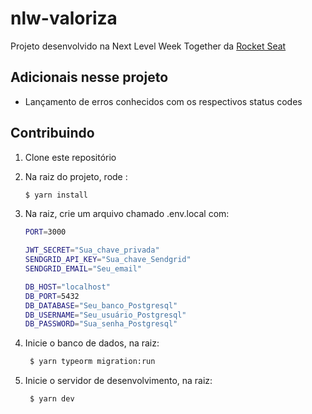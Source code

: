 # nlw-valoriza

Projeto desenvolvido na Next Level Week Together da [Rocket Seat](https://rocketseat.com.br/)

## Adicionais nesse projeto

- Lançamento de erros conhecidos com os respectivos status codes

## Contribuindo

1.  Clone este repositório
1.  Na raiz do projeto, rode :
    ```sh
    $ yarn install
    ```
1.  Na raiz, crie um arquivo chamado .env.local com:

    ```sh
    PORT=3000

    JWT_SECRET="Sua_chave_privada"
    SENDGRID_API_KEY="Sua_chave_Sendgrid"
    SENDGRID_EMAIL="Seu_email"

    DB_HOST="localhost"
    DB_PORT=5432
    DB_DATABASE="Seu_banco_Postgresql"
    DB_USERNAME="Seu_usuário_Postgresql"
    DB_PASSWORD="Sua_senha_Postgresql"
    ```

1.  Inicie o banco de dados, na raiz:
    ```sh
     $ yarn typeorm migration:run
    ```
1.  Inicie o servidor de desenvolvimento, na raiz:
    ```sh
     $ yarn dev
    ```
